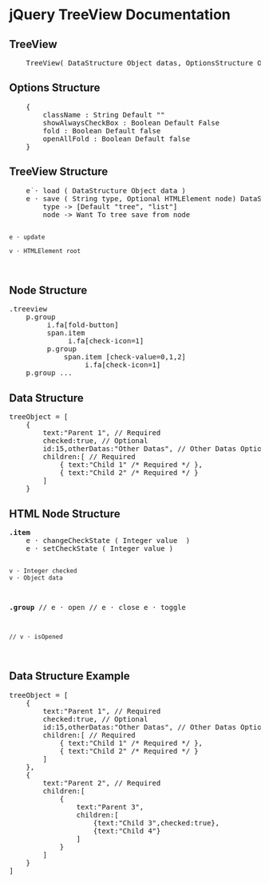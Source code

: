 <h1>jQuery TreeView Documentation</h1>

<h2>TreeView</h2>
<pre>
	TreeView( DataStructure Object datas, OptionsStructure Object options )
</pre>

<h2> Options Structure</h2>
<pre>
	{
		className : String Default ""
		showAlwaysCheckBox : Boolean Default False
		fold : Boolean Default false
		openAllFold : Boolean Default false
	}
</pre>

<h2> TreeView Structure </h2>
<pre>
	e˙· load ( DataStructure Object data )
	e · save ( String type, Optional HTMLElement node) DataStrucute
		type -> [Default "tree", "list"]
		node -> Want To tree save from node

	e · update

	v · HTMLElement root 
</pre>

<h2> Node Structure </h2>
<pre>.treeview
    p.group
         i.fa[fold-button]
         span.item
              i.fa[check-icon=1]
         p.group
             span.item [check-value=0,1,2]
                  i.fa[check-icon=1]
    p.group ...</pre>

<h2> Data Structure </h2>
<pre>treeObject = [
	{
		text:"Parent 1", // Required
		checked:true, // Optional
		id:15,otherDatas:"Other Datas", // Other Datas Optional
		children:[ // Required
			{ text:"Child 1" /* Required */	},
			{ text:"Child 2" /* Required */	}
		]
	}</pre>

<h2>HTML Node Structure</h2>
<pre>
<b>.item</b>
	e · changeCheckState ( Integer value  )
	e · setCheckState ( Integer value )

	v · Integer checked
	v · Object data
<b>.group</b>
	// e · open
	// e · close
	e · toggle

	// v · isOpened
</pre>



<h2> Data Structure Example</h2>
<pre>treeObject = [
	{
		text:"Parent 1", // Required
		checked:true, // Optional
		id:15,otherDatas:"Other Datas", // Other Datas Optional
		children:[ // Required
			{ text:"Child 1" /* Required */	},
			{ text:"Child 2" /* Required */	}
		]
	},
	{
		text:"Parent 2", // Required
		children:[
			{
				text:"Parent 3",
				children:[
					{text:"Child 3",checked:true},
					{text:"Child 4"}
				]
			}
		]
	}
]</pre>

